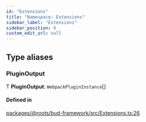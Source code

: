 ```yaml
---
id: "Extensions"
title: "Namespace: Extensions"
sidebar_label: "Extensions"
sidebar_position: 0
custom_edit_url: null
---
```


## Type aliases

### PluginOutput

Ƭ **PluginOutput**: `WebpackPluginInstance`[]

#### Defined in

[packages/@roots/bud-framework/src/Extensions.ts:26](https://github.com/roots/bud/blob/4498d10b4/packages/@roots/bud-framework/src/Extensions.ts#L26)
